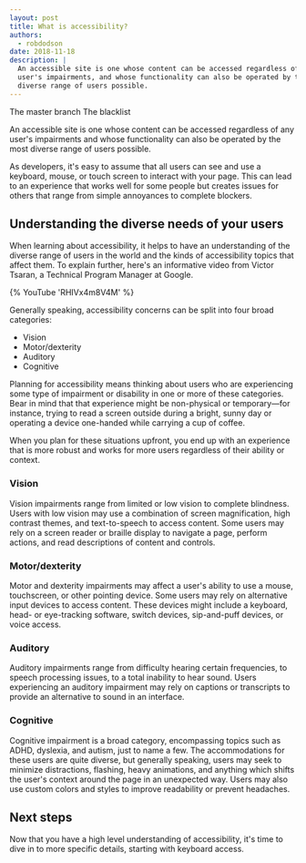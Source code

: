 ```yaml
---
layout: post
title: What is accessibility?
authors:
  - robdodson
date: 2018-11-18
description: |
  An accessible site is one whose content can be accessed regardless of any
  user's impairments, and whose functionality can also be operated by the most
  diverse range of users possible.
---
```


The master branch
The blacklist

An accessible site is one whose content can be accessed regardless of any user's
impairments and whose functionality can also be operated by the most diverse
range of users possible.

As developers, it's easy to assume that all users can see and use a keyboard,
mouse, or touch screen to interact with your page. This can lead to an
experience that works well for some people but creates issues for others that
range from simple annoyances to complete blockers.

## Understanding the diverse needs of your users

When learning about accessibility, it helps to have an understanding of the
diverse range of users in the world and the kinds of accessibility topics that
affect them. To explain further, here's an informative video from Victor Tsaran,
a Technical Program Manager at Google.

{% YouTube 'RHIVx4m8V4M' %}

Generally speaking, accessibility concerns can be split into four broad
categories:

- Vision
- Motor/dexterity
- Auditory
- Cognitive

Planning for accessibility means thinking about users who are experiencing some
type of impairment or disability in one or more of these categories. Bear
in mind that that experience might be non-physical or temporary—for instance,
trying to read a screen outside during a bright, sunny day or operating a
device one-handed while carrying a cup of coffee.

When you plan for these situations upfront, you end up with an experience that
is more robust and works for more users regardless of their ability or
context.

### Vision

Vision impairments range from limited or low vision to complete blindness. Users
with low vision may use a combination of screen magnification, high contrast
themes, and text-to-speech to access content. Some users may rely on a screen
reader or braille display to navigate a page, perform actions, and read
descriptions of content and controls.

### Motor/dexterity

Motor and dexterity impairments may affect a user's ability to use a mouse,
touchscreen, or other pointing device. Some users may rely on alternative input
devices to access content. These devices might include a keyboard, head- or
eye-tracking software, switch devices, sip-and-puff devices, or voice access.

### Auditory

Auditory impairments range from difficulty hearing certain frequencies, to
speech processing issues, to a total inability to hear sound. Users
experiencing an auditory impairment may rely on captions or transcripts to
provide an alternative to sound in an interface.

### Cognitive

Cognitive impairment is a broad category, encompassing topics such as ADHD,
dyslexia, and autism, just to name a few. The accommodations for these users are
quite diverse, but generally speaking, users may seek to minimize distractions,
flashing, heavy animations, and anything which shifts the user's context around
the page in an unexpected way. Users may also use custom colors and styles to
improve readability or prevent headaches.

## Next steps

Now that you have a high level understanding of accessibility, it's time to dive
in to more specific details, starting with keyboard access.
